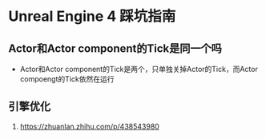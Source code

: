 # Unreal Engine 4 踩坑指南

## Actor和Actor component的Tick是同一个吗
- Actor和Actor component的Tick是两个，只单独关掉Actor的Tick，而Actor compoengt的Tick依然在运行

## 引擎优化

1. https://zhuanlan.zhihu.com/p/438543980

